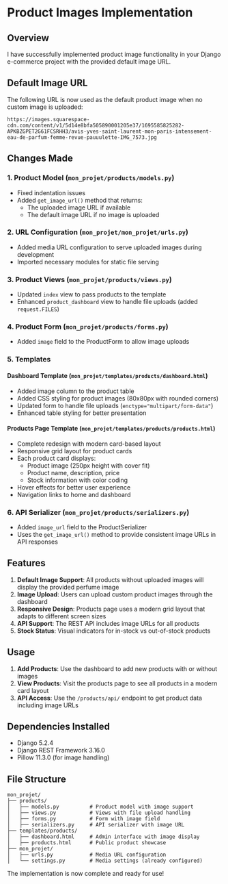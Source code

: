 # Product Images Implementation

## Overview
I have successfully implemented product image functionality in your Django e-commerce project with the provided default image URL.

## Default Image URL
The following URL is now used as the default product image when no custom image is uploaded:
```
https://images.squarespace-cdn.com/content/v1/5d14e8bfa505890001205e37/1695585825282-APKBZGPET2G61FCSRHH3/avis-yves-saint-laurent-mon-paris-intensement-eau-de-parfum-femme-revue-pauuulette-IMG_7573.jpg
```

## Changes Made

### 1. Product Model (`mon_projet/products/models.py`)
- Fixed indentation issues
- Added `get_image_url()` method that returns:
  - The uploaded image URL if available
  - The default image URL if no image is uploaded

### 2. URL Configuration (`mon_projet/mon_projet/urls.py`)
- Added media URL configuration to serve uploaded images during development
- Imported necessary modules for static file serving

### 3. Product Views (`mon_projet/products/views.py`)
- Updated `index` view to pass products to the template
- Enhanced `product_dashboard` view to handle file uploads (added `request.FILES`)

### 4. Product Form (`mon_projet/products/forms.py`)
- Added `image` field to the ProductForm to allow image uploads

### 5. Templates

#### Dashboard Template (`mon_projet/templates/products/dashboard.html`)
- Added image column to the product table
- Added CSS styling for product images (80x80px with rounded corners)
- Updated form to handle file uploads (`enctype="multipart/form-data"`)
- Enhanced table styling for better presentation

#### Products Page Template (`mon_projet/templates/products/products.html`)
- Complete redesign with modern card-based layout
- Responsive grid layout for product cards
- Each product card displays:
  - Product image (250px height with cover fit)
  - Product name, description, price
  - Stock information with color coding
- Hover effects for better user experience
- Navigation links to home and dashboard

### 6. API Serializer (`mon_projet/products/serializers.py`)
- Added `image_url` field to the ProductSerializer
- Uses the `get_image_url()` method to provide consistent image URLs in API responses

## Features
1. **Default Image Support**: All products without uploaded images will display the provided perfume image
2. **Image Upload**: Users can upload custom product images through the dashboard
3. **Responsive Design**: Products page uses a modern grid layout that adapts to different screen sizes
4. **API Support**: The REST API includes image URLs for all products
5. **Stock Status**: Visual indicators for in-stock vs out-of-stock products

## Usage
1. **Add Products**: Use the dashboard to add new products with or without images
2. **View Products**: Visit the products page to see all products in a modern card layout
3. **API Access**: Use the `/products/api/` endpoint to get product data including image URLs

## Dependencies Installed
- Django 5.2.4
- Django REST Framework 3.16.0
- Pillow 11.3.0 (for image handling)

## File Structure
```
mon_projet/
├── products/
│   ├── models.py          # Product model with image support
│   ├── views.py           # Views with file upload handling
│   ├── forms.py           # Form with image field
│   ├── serializers.py     # API serializer with image URL
├── templates/products/
│   ├── dashboard.html     # Admin interface with image display
│   ├── products.html      # Public product showcase
├── mon_projet/
│   ├── urls.py            # Media URL configuration
│   └── settings.py        # Media settings (already configured)
```

The implementation is now complete and ready for use!